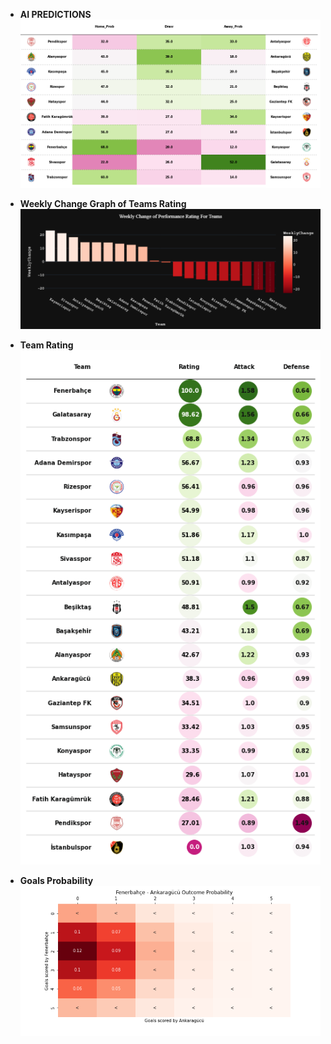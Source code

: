 - **AI PREDICTIONS** 
![](prediction.png)
- **Weekly Change Graph of Teams Rating**
![](wk_chance_10.png)
- **Team Rating**
![](team_rating.png)

- **Goals Probability**
![](GoalsProba.png)
